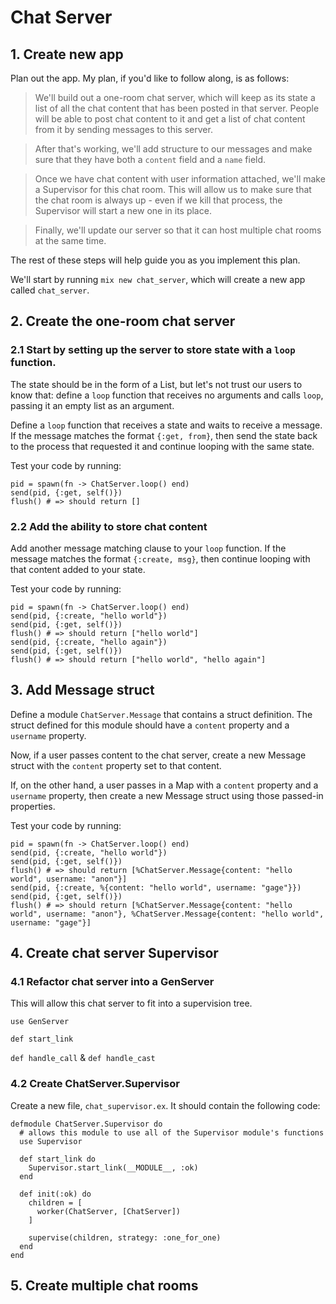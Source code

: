 # Chat Server

## 1. Create new app

Plan out the app. My plan, if you'd like to follow along, is as follows:

> We'll build out a one-room chat server, which will keep as its state a list of
> all the chat content that has been posted in that server. People will be able
> to post chat content to it and get a list of chat content from it by sending
> messages to this server.

> After that's working, we'll add structure to our messages and make sure that
> they have both a `content` field and a `name` field.

> Once we have chat content with user information attached, we'll make a
> Supervisor for this chat room. This will allow us to make sure that the chat
> room is always up - even if we kill that process, the Supervisor will start a
> new one in its place.

> Finally, we'll update our server so that it can host multiple chat rooms at
> the same time.

The rest of these steps will help guide you as you implement this plan.

We'll start by running `mix new chat_server`, which will create a new app
called `chat_server`.

## 2. Create the one-room chat server

### 2.1 Start by setting up the server to store state with a `loop` function.

The state should be in the form of a List, but let's not trust our users to
know that: define a `loop` function that receives no arguments and calls
`loop`, passing it an empty list as an argument.

Define a `loop` function that receives a state and waits to receive a message.
If the message matches the format `{:get, from}`, then send the state back to
the process that requested it and continue looping with the same state.

Test your code by running:
```
pid = spawn(fn -> ChatServer.loop() end)
send(pid, {:get, self()})
flush() # => should return []
```

### 2.2 Add the ability to store chat content

Add another message matching clause to your `loop` function. If the message
matches the format `{:create, msg}`, then continue looping with that content
added to your state.

Test your code by running:
```
pid = spawn(fn -> ChatServer.loop() end)
send(pid, {:create, "hello world"})
send(pid, {:get, self()})
flush() # => should return ["hello world"]
send(pid, {:create, "hello again"})
send(pid, {:get, self()})
flush() # => should return ["hello world", "hello again"]
```

## 3. Add Message struct

Define a module `ChatServer.Message` that contains a struct definition. The
struct defined for this module should have a `content` property and a
`username` property.

Now, if a user passes content to the chat server, create a new Message struct
with the `content` property set to that content.

If, on the other hand, a user passes in a Map with a `content` property and a
`username` property, then create a new Message struct using those passed-in
properties.

Test your code by running:
```
pid = spawn(fn -> ChatServer.loop() end)
send(pid, {:create, "hello world"})
send(pid, {:get, self()})
flush() # => should return [%ChatServer.Message{content: "hello world", username: "anon"}]
send(pid, {:create, %{content: "hello world", username: "gage"}})
send(pid, {:get, self()})
flush() # => should return [%ChatServer.Message{content: "hello world", username: "anon"}, %ChatServer.Message{content: "hello world", username: "gage"}]
```

## 4. Create chat server Supervisor

### 4.1 Refactor chat server into a GenServer

This will allow this chat server to fit into a supervision tree.

`use GenServer`

`def start_link`

`def handle_call` & `def handle_cast`

### 4.2 Create ChatServer.Supervisor

Create a new file, `chat_supervisor.ex`. It should contain the following code:
```
defmodule ChatServer.Supervisor do
  # allows this module to use all of the Supervisor module's functions
  use Supervisor

  def start_link do
    Supervisor.start_link(__MODULE__, :ok)
  end

  def init(:ok) do
    children = [
      worker(ChatServer, [ChatServer])
    ]

    supervise(children, strategy: :one_for_one)
  end
end
```

## 5. Create multiple chat rooms

